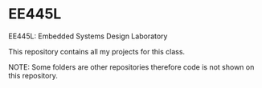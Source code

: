# EE445L
EE445L: Embedded Systems Design Laboratory

This repository contains all my projects for this class.

NOTE: Some folders are other repositories therefore code is not shown on this repository.
